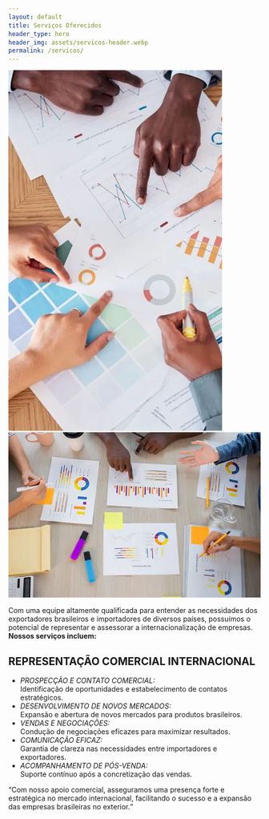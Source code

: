 ```yaml
---
layout: default
title: Serviços Oferecidos
header_type: hero
header_img: assets/servicos-header.webp
permalink: /servicos/
---
```


<section class="servicos d-flex mt-4">
  <div class="caixa-esquerda">
    <img class="desktop" src="/assets/servicos1.webp" alt="Serviços Oferecidos" />
    <img class="mobile" src="/assets/servicos1-mobile.webp" alt="Serviços Oferecidos" />
    <div class="texto">
      <i class="fa-solid fa-gears"></i>
      <p>Com uma equipe altamente qualificada para entender as necessidades dos exportadores brasileiros e importadores de diversos países, possuímos o potencial de representar e assessorar a internacionalização de empresas.<br /><strong>Nossos serviços incluem:</strong></p>
    </div>
  </div>
  <div class="caixa-direita ml-4">
    <h2>REPRESENTAÇÃO COMERCIAL INTERNACIONAL</h2>
    <div class="d-flex">
      <ul>
        <li>
          <em>PROSPECÇÃO E CONTATO COMERCIAL:</em><br />Identificação de oportunidades e estabelecimento de contatos estratégicos.
        </li>
        <li>
          <em>DESENVOLVIMENTO DE NOVOS MERCADOS:</em><br />Expansão e abertura de novos mercados para produtos brasileiros.
        </li>
        <li>
          <em>VENDAS E NEGOCIAÇÕES:</em><br />Condução de negociações eficazes para maximizar resultados.
        </li>
        <li>
          <em>COMUNICAÇÃO EFICAZ:</em><br />Garantia de clareza nas necessidades entre importadores e exportadores.
        </li>
        <li>
          <em>ACOMPANHAMENTO DE PÓS-VENDA:</em><br />Suporte contínuo após a concretização das vendas.
        </li>
      </ul>
      <q><span>Com nosso apoio comercial, asseguramos uma presença forte e estratégica no mercado internacional, facilitando o sucesso e a expansão das empresas brasileiras no exterior.</span></q>
    </div>
  </div>
</section>
